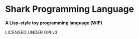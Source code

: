 # Shark Programming Language

**A Lisp-style toy programming language (WIP)**

LICENSED UNDER GPLv3


